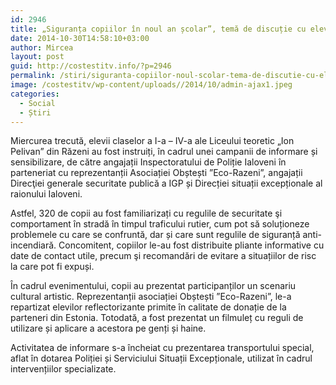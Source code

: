 ```yaml
---
id: 2946
title: „Siguranța copiilor în noul an școlar”, temă de discuție cu elevii din Răzeni
date: 2014-10-30T14:58:10+03:00
author: Mircea
layout: post
guid: http://costestitv.info/?p=2946
permalink: /stiri/siguranta-copiilor-noul-scolar-tema-de-discutie-cu-elevii-din-razeni/
image: /costestitv/wp-content/uploads//2014/10/admin-ajax1.jpeg
categories:
  - Social
  - Știri
---
```

Miercurea trecută, elevii claselor a I-a – IV-a ale Liceului teoretic „Ion Pelivan” din Răzeni au fost instruiți, în<!--more--> cadrul unei campanii de informare și sensibilizare, de către angajații Inspectoratului de Poliție Ialoveni în parteneriat cu reprezentanții Asociației Obștești ”Eco-Razeni”, angajații Direcţiei generale securitate publică a IGP și Direcției situații excepționale al raionului Ialoveni.

Astfel, 320 de copii au fost familiarizați cu regulile de securitate şi comportament în stradă în timpul traficului rutier, cum pot să soluționeze problemele cu care se confruntă, dar și care sunt regulile de siguranță anti-incendiară. Concomitent, copiilor le-au fost distribuite pliante informative cu date de contact utile, precum şi recomandări de evitare a situațiilor de risc la care pot fi expuși.

În cadrul evenimentului, copii au prezentat participanților un scenariu cultural artistic. Reprezentanții asociației Obștești ”Eco-Razeni”, le-a repartizat elevilor reflectorizante primite în calitate de donație de la parteneri din Estonia. Totodată, a fost prezentat un filmuleț cu reguli de utilizare și aplicare a acestora pe genți și haine.

Activitatea de informare s-a încheiat cu prezentarea transportului special, aflat în dotarea Poliției și Serviciului Situații Excepționale, utilizat în cadrul intervențiilor specializate.